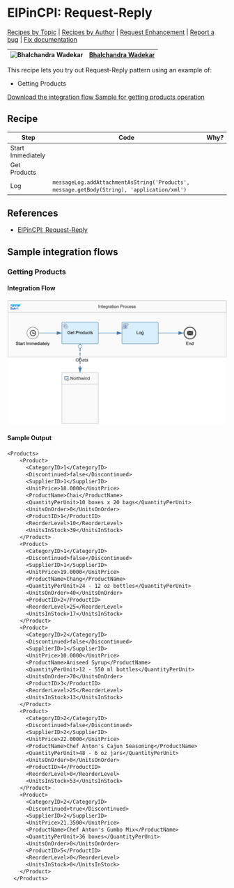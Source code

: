 # EIPinCPI: Request-Reply

[Recipes by Topic](../../../../readme.md) | [Recipes by Author](../../../../author.md) | [Request Enhancement](https://github.com/SAP-samples/cloud-integration-flow/issues/new?assignees=&labels=Recipe%20Fix,enhancement&template=recipe-request.md&title=Improve%20EIPinCPI%3A%20Request-Reply) | [Report a bug](https://github.com/SAP-samples/cloud-integration-flow/issues/new?assignees=&labels=Recipe%20Fix,bug&template=bug_report.md&title=Issue%20with%20EIPinCPI%3A%20Request-Reply) | [Fix documentation](https://github.com/SAP-samples/cloud-integration-flow/issues/new?assignees=&labels=Recipe%20Fix,documentation&template=bug_report.md&title=Docu%20fix%20EIPinCPI%3A%20Request-Reply)

![Bhalchandra Wadekar](https://github.com/BhalchandraSW.png?size=50) | [Bhalchandra Wadekar](https://github.com/BhalchandraSW)
----|----

This recipe lets you try out Request-Reply pattern using an example of:
* Getting Products

[Download the integration flow Sample for getting products operation](Request-Reply%20-%20Getting%20Products.zip)

## Recipe

Step|Code|Why?
----|----|----
Start Immediately | |
Get Products | |
Log | ```messageLog.addAttachmentAsString('Products', message.getBody(String), 'application/xml')``` |

## References
* [EIPinCPI: Request-Reply](https://blogs.sap.com/2019/01/12/eipincpi-request-reply)

## Sample integration flows

### Getting Products

#### Integration Flow
![Getting Products](Request-Reply%20-%20Getting%20Products.png)

#### Sample Output
```
<Products>
    <Product>
      <CategoryID>1</CategoryID>
      <Discontinued>false</Discontinued>
      <SupplierID>1</SupplierID>
      <UnitPrice>18.0000</UnitPrice>
      <ProductName>Chai</ProductName>
      <QuantityPerUnit>10 boxes x 20 bags</QuantityPerUnit>
      <UnitsOnOrder>0</UnitsOnOrder>
      <ProductID>1</ProductID>
      <ReorderLevel>10</ReorderLevel>
      <UnitsInStock>39</UnitsInStock>
    </Product>
    <Product>
      <CategoryID>1</CategoryID>
      <Discontinued>false</Discontinued>
      <SupplierID>1</SupplierID>
      <UnitPrice>19.0000</UnitPrice>
      <ProductName>Chang</ProductName>
      <QuantityPerUnit>24 - 12 oz bottles</QuantityPerUnit>
      <UnitsOnOrder>40</UnitsOnOrder>
      <ProductID>2</ProductID>
      <ReorderLevel>25</ReorderLevel>
      <UnitsInStock>17</UnitsInStock>
    </Product>
    <Product>
      <CategoryID>2</CategoryID>
      <Discontinued>false</Discontinued>
      <SupplierID>1</SupplierID>
      <UnitPrice>10.0000</UnitPrice>
      <ProductName>Aniseed Syrup</ProductName>
      <QuantityPerUnit>12 - 550 ml bottles</QuantityPerUnit>
      <UnitsOnOrder>70</UnitsOnOrder>
      <ProductID>3</ProductID>
      <ReorderLevel>25</ReorderLevel>
      <UnitsInStock>13</UnitsInStock>
    </Product>
    <Product>
      <CategoryID>2</CategoryID>
      <Discontinued>false</Discontinued>
      <SupplierID>2</SupplierID>
      <UnitPrice>22.0000</UnitPrice>
      <ProductName>Chef Anton's Cajun Seasoning</ProductName>
      <QuantityPerUnit>48 - 6 oz jars</QuantityPerUnit>
      <UnitsOnOrder>0</UnitsOnOrder>
      <ProductID>4</ProductID>
      <ReorderLevel>0</ReorderLevel>
      <UnitsInStock>53</UnitsInStock>
    </Product>
    <Product>
      <CategoryID>2</CategoryID>
      <Discontinued>true</Discontinued>
      <SupplierID>2</SupplierID>
      <UnitPrice>21.3500</UnitPrice>
      <ProductName>Chef Anton's Gumbo Mix</ProductName>
      <QuantityPerUnit>36 boxes</QuantityPerUnit>
      <UnitsOnOrder>0</UnitsOnOrder>
      <ProductID>5</ProductID>
      <ReorderLevel>0</ReorderLevel>
      <UnitsInStock>0</UnitsInStock>
    </Product>
  </Products>
  ```
